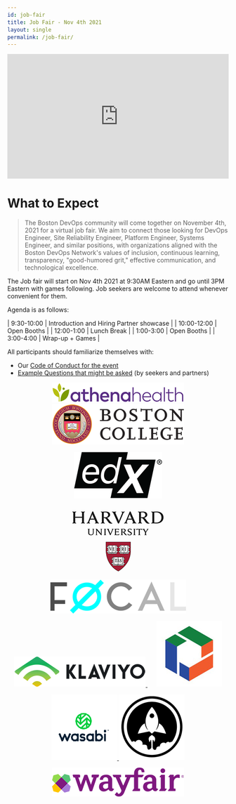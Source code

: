 ```yaml
---
id: job-fair
title: Job Fair - Nov 4th 2021
layout: single
permalink: /job-fair/
---
```


<!--
<a href="https://bit.ly/bdo-job-fair-discord" target="blank" class="btn btn--success">JOIN US ON DISCORD!</a>
<a href="https://www.twitch.tv/bdon_vjf" target="blank" class="btn btn--success">WATCH ON TWITCH.TV</a>
-->

<div style="width:100%;height:0px;position:relative;padding-bottom:56.25%;"><iframe src="https://embed.streamyard.com/bq2w7x6jcd25?t=5m9s" width="100%" height="100%" frameborder="0" allowfullscreen style="width:100%;height:100%;position:absolute;left:0px;top:0px;overflow:hidden;"></iframe></div>

# What to Expect

> The Boston DevOps community will come together on November 4th, 2021 for a virtual job fair. We aim to connect those looking for DevOps Engineer, Site Reliability Engineer, Platform Engineer, Systems Engineer, and similar positions, with organizations aligned with the Boston DevOps Network's values of inclusion, continuous learning, transparency, "good-humored grit," effective communication, and technological excellence.

The Job fair will start on Nov 4th 2021 at 9:30AM Eastern and go until 3PM Eastern with games following. Job seekers are welcome to attend whenever convenient for them.

Agenda is as follows:

| 9:30-10:00 | Introduction and Hiring Partner showcase |
| 10:00-12:00 | Open Booths |
| 12:00-1:00 | Lunch Break |
| 1:00-3:00 | Open Booths |
| 3:00-4:00 | Wrap-up + Games |

All participants should familiarize themselves with:

* Our [Code of Conduct for the event](/event-code-of-conduct)
* [Example Questions that might be asked](/example-job-fair-questions) (by seekers and partners)

<p align="center">
<a href="https://www.athenahealth.com">
<img src="/assets/images/sponsors/Athenahealth_300w.png?raw=true" alt="Athena Health logo">
</a>

<a href="https://www.bc.edu">
<img src="/assets/images/sponsors/BostonC_300w.png?raw=true" alt="Boston College logo">
</a></p>

<p align="center">
<a href="https://www.edx.org">
<img src="/assets/images/sponsors/edX_200w copy.png?raw=true" alt="edX logo">
</a></p>

<p align="center">
<a href="https://huit.harvard.edu">
<img src="/assets/images/sponsors/Harvard_300w.png?raw=true" alt="Harvard University Information Technology logo">
</a>

<a href="https://www.f0cal.com">  
<img src="/assets/images/sponsors/FOCAL_309w.png?raw=true" alt="f0cal logo">
</a></p>

<p align="center">
<a href="https://klaviyo.com">
<img src="/assets/images/sponsors/Klaviyo_300w.png?raw=true" alt="Klaviyo logo">
</a>&nbsp;&nbsp;&nbsp;&nbsp;

<a href="https://pienso.com">
<img src="/assets/images/sponsors/Pienso_150w.jpg?raw=true" alt="Pienso logo">
</a></p>

<p align="center">
<a href="https://wasabi.com">
<img src="/assets/images/sponsors/Wasabi_150w.png?raw=true" alt="Wasabi Technologies logo">
</a>

<a href="https://www.rocketinsights.com">
<img src="/assets/images/sponsors/rocket_logo_150s.png?raw=true" alt="Rocket Insights logo">
</a></p>

<p align="center">
<a href="https://www.wayfair.com">
<img src="/assets/images/sponsors/Wayfair_300w.png?raw=true" alt="Wayfair logo"/>
</a></p>

<div style="text-align:center">
<br /><br />

<!--
<h1>Get Involved!</h1>
<a href="https://bit.ly/bdon-job-fair-2021-partners" target="blank" class="btn btn--success">I AM HIRING</a> <a href="https://bit.ly/bdon-job-fair-2021" target="blank" class="btn btn--success">I AM JOB SEEKING</a>
</div>

<br />

If you would like to volunteer along with our organizers, please
[contact us](/contact/) directly.

-->
